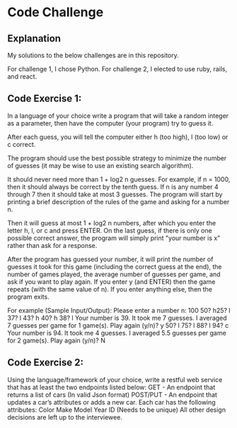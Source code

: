 # Code Challenge

## Explanation
My solutions to the below challenges are in this repository.

For challenge 1, I chose Python.
For challenge 2, I elected to use ruby, rails, and react.

## Code Exercise 1:
In a language of your choice write a program that will take a random integer as a parameter, then have the computer (your program) try to guess it. 

After each guess, you will tell the computer either h (too high), l (too low) or c correct.

The program should use the best possible strategy to minimize the number of guesses (it may be wise to use an existing search algorithm). 

It should never need more than 1 + log2 n guesses. For example, if n = 1000, then it should always be correct by the tenth guess. If n is any number 4 through 7 then it should take at most 3 guesses.
The program will start by printing a brief description of the rules of the game and asking for a number n.

Then it will guess at most 1 + log2 n numbers, after which you enter the letter h, l, or c and press ENTER. On the last guess, if there is only one possible correct answer, the program will simply print "your number is x" rather than ask for a response. 

After the program has guessed your number, it will print the number of guesses it took for this game (including the correct guess at the end), the number of games played, the average number of guesses per game, and ask if you want to play again. If you enter y (and ENTER) then the game repeats (with the same value of n). If you enter anything else, then the program exits. 

For example (Sample Input/Output):
Please enter a number n: 100
50? 
h25? l
37? l
43? h
40? h
38? l
Your number is 39.
It took me 7 guesses.
I averaged 7 guesses per game for 1 game(s).
Play again (y/n)? y
50? l
75? l
88? l
94? c
Your number is 94.
It took me 4 guesses.
I averaged 5.5 guesses per game for 2 game(s).
Play again (y/n)? N

## Code Exercise 2:

Using the language/framework of your choice, write a restful web service that has at least the two endpoints listed below:
GET - An endpoint that returns a list of cars (In valid Json format)
POST/PUT - An endpoint that updates a car’s attributes or adds a new car.
Each car has the following attributes:
Color
Make
Model
Year
ID (Needs to be unique)
All other design decisions are left up to the interviewee.
